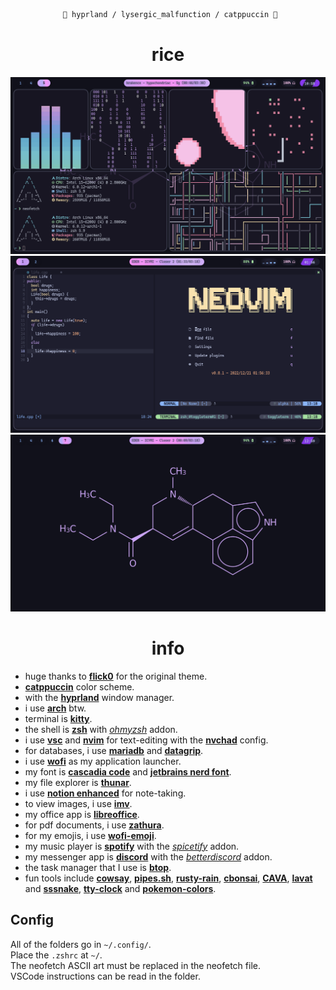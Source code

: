 <div align="justify">

<div align="center">

```ocaml
 🌿 hyprland / lysergic_malfunction / catppuccin 🌿
```


# rice
![rice](./screenshots/main.png)
![nvim](./screenshots/nvim.png)
![rice](./screenshots/desktop.png)

# info
 
</div>
</div>

- huge thanks to [**flick0**](https://github.com/flick0/dotfiles) for the original theme.  
- [**catppuccin**](https://github.com/catppuccin/catppuccin) color scheme.
- with the [**hyprland**](https://hyprland.org/) window manager.
- i use [**arch**](https://archlinux.org/) btw.
- terminal is [**kitty**](https://wiki.archlinux.org/title/kitty).
- the shell is [**zsh**](https://ohmyz.sh/) with [_ohmyzsh_](https://ohmyz.sh/) addon.  
- i use [**vsc**](https://code.visualstudio.com/) and [**nvim**](https://neovim.io/) for text-editing with the [**nvchad**](https://nvchad.com/) config.  
- for databases, i use [**mariadb**](https://archlinux.org/packages/extra/x86_64/mariadb/) and [**datagrip**](https://www.jetbrains.com/datagrip/).
- i use [**wofi**](https://archlinux.org/packages/community/x86_64/wofi/) as my application launcher.
- my font is [**cascadia code**](https://github.com/microsoft/cascadia-code) and [**jetbrains nerd font**](https://github.com/ryanoasis/nerd-fonts/blob/master/patched-fonts/JetBrainsMono/Ligatures/Regular/complete/JetBrains%20Mono%20Regular%20Nerd%20Font%20Complete%20Mono.ttf).
- my file explorer is [**thunar**](https://archlinux.org/packages/extra/x86_64/thunar/).
- i use [**notion enhanced**](https://github.com/notion-enhancer/desktop) for note-taking.
- to view images, i use [**imv**](https://feh.finalrewind.org/).  
- my office app is [**libreoffice**](https://www.libreoffice.org/).  
- for pdf documents, i use [**zathura**](https://pwmt.org/projects/zathura/).  
- for my emojis, i use [**wofi-emoji**](https://github.com/dln/wofi-emoji).  
- my music player is [**spotify**](https://spotify.com) with the [_spicetify_](https://spicetify.app/) addon.
- my messenger app is [**discord**](https://discord.com) with the [_betterdiscord_](https://betterdiscord.app/) addon.
- the task manager that I use is [**btop**](https://github.com/aristocratos/btop).
- fun tools include [**cowsay**](https://www.npmjs.com/package/cowsay), [**pipes.sh**](https://github.com/pipeseroni/pipes.sh), [**rusty-rain**](https://github.com/cowboy8625/rusty-rain), [**cbonsai**](https://www.cyberciti.biz/open-source/cbonsai-linux-bonsai-tree-generator-for-cli-lovers-for-fun/), [**CAVA**](https://github.com/karlstav/cava), [**lavat**](https://github.com/AngelJumbo/lavat) and [**sssnake**](https://github.com/AngelJumbo/sssnake), [**tty-clock**](https://github.com/xorg62/tty-clock) and [**pokemon-colors**](https://aur.archlinux.org/packages/pokemon-colorscripts-git).

## Config

All of the folders go in `~/.config/`.  
Place the `.zshrc` at `~/`.   
The neofetch ASCII art must be replaced in the neofetch file.  
VSCode instructions can be read in the folder.
